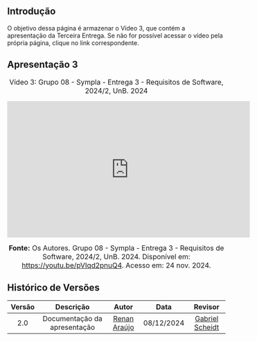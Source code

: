 ## Introdução

O objetivo dessa página é armazenar o Vídeo 3, que contém a apresentação da Terceira Entrega. Se não for possível acessar o vídeo pela própria página, clique no link correspondente.

## Apresentação 3
<div style="text-align: center">

<font size="3"><p style="text-align: center">Vídeo 3: Grupo 08 - Sympla - Entrega 3 - Requisitos de Software, 2024/2, UnB. 2024</p></font>


<iframe width="560" height="315" src="https://www.youtube.com/embed/pVIqd2pnuQ4" title="YouTube video player" frameborder="0" allow="accelerometer; autoplay; clipboard-write; encrypted-media; gyroscope; picture-in-picture; web-share" referrerpolicy="strict-origin-when-cross-origin" allowfullscreen></iframe>

<font size="3"><p style="text-align: center"><b>Fonte:</b> Os Autores. Grupo 08 - Sympla - Entrega 3 - Requisitos de Software, 2024/2, UnB. 2024. Disponível em: <a href="https://youtu.be/pVIqd2pnuQ4">https://youtu.be/pVIqd2pnuQ4</a>. Acesso em: 24 nov. 2024.</p></font>
</div>

## Histórico de Versões

| Versão |          Descrição              |     Autor      |      Data      |   Revisor     | 
|:------:|:-------------------------------:|:--------------:|:--------------:|:-------------:|
2.0 |  Documentação da apresentação | [Renan Araújo](https://github.com/renantfm4)  | 08/12/2024 |[Gabriel Scheidt](https://github.com/Gxaite)
